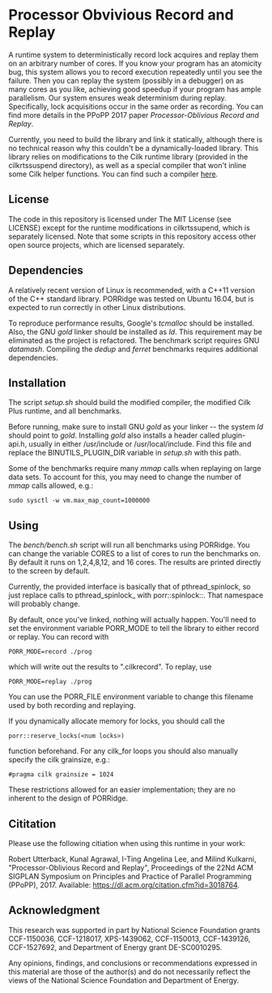 # Processor Obvivious Record and Replay

A runtime system to deterministically record lock acquires and replay
them on an arbitrary number of cores. If you know your program has an
atomicity bug, this system allows you to record execution repeatedly
until you see the failure. Then you can replay the system (possibly in
a debugger) on as many cores as you like, achieving good speedup if
your program has ample parallelism. Our system ensures weak
determinism during replay. Specifically, lock acquisitions occur in
the same order as recording. You can find more details in the PPoPP
2017 paper *Processor-Oblivious Record and Replay*.

Currently, you need to build the library and link it statically,
although there is no technical reason why this couldn't be a
dynamically-loaded library. This library relies on modifications to
the Cilk runtime library (provided in the cilkrtssuspend directory),
as well as a special compiler that won't inline some Cilk helper
functions. You can find such a compiler
[here](https://gitlab.com/wustl-pctg-pub/llvm-cilk).

## License

The code in this repository is licensed under The MIT License (see
LICENSE) except for the runtime modifications in cilkrtssupend, which
is separately licensed. Note that some scripts in this repository
access other open source projects, which are licensed separately.

## Dependencies

A relatively recent version of Linux is recommended, with a C++11
version of the C++ standard library. PORRidge was tested on Ubuntu
16.04, but is expected to run correctly in other Linux distributions.

To reproduce performance results, Google's _tcmalloc_ should be
installed. Also, the GNU _gold_ linker should be installed as
_ld_. This requirement may be eliminated as the project is
refactored. The benchmark script requires GNU _datamash_. Compiling
the _dedup_ and _ferret_ benchmarks requires additional dependencies.

## Installation

The script _setup.sh_ should build the modified compiler, the modified
Cilk Plus runtime, and all benchmarks.

Before running, make sure to install GNU _gold_ as your linker -- the
system _ld_ should point to _gold_. Installing _gold_ also installs a
header called plugin-api.h, usually in either /usr/include or
/usr/local/include. Find this file and replace the BINUTILS_PLUGIN_DIR
variable in _setup.sh_ with this path.

Some of the benchmarks require many _mmap_ calls when replaying on large data sets. To account for this, you may need to change the number of _mmap_ calls allowed, e.g.:

	sudo sysctl -w vm.max_map_count=1000000

## Using

The _bench/bench.sh_ script will run all benchmarks using
PORRidge. You can change the variable CORES to a list of cores to run
the benchmarks on. By default it runs on 1,2,4,8,12, and 16 cores. The
results are printed directly to the screen by default.

Currently, the provided interface is basically that of
pthread\_spinlock, so just replace calls to pthread\_spinlock\_<func>
with porr::spinlock::<func>. That namespace will probably change.

By default, once you've linked, nothing will actually happen. You'll
need to set the environment variable PORR_MODE to tell the library
to either record or replay. You can record with

    PORR_MODE=record ./prog

which will write out the results to ".cilkrecord". To replay, use

	PORR_MODE=replay ./prog
    
You can use the PORR_FILE environment variable to change this
filename used by both recording and replaying.

If you dynamically allocate memory for locks, you should call the

	porr::reserve_locks(<num locks>)
	
function beforehand. For any cilk_for loops you should also manually specify the cilk grainsize, e.g.:

	#pragma cilk grainsize = 1024
	
These restrictions allowed for an easier implementation; they are no
inherent to the design of PORRidge.

## Cititation
Please use the following citiation when using this runtime in your work:

Robert Utterback, Kunal Agrawal, I-Ting Angelina Lee, and Milind Kulkarni, "Processor-Oblivious Record and Replay", 
Proceedings of the 22Nd ACM SIGPLAN Symposium on Principles and Practice of Parallel Programming (PPoPP), 2017.
Available: https://dl.acm.org/citation.cfm?id=3018764.

## Acknowledgment
This research was supported in part by National Science Foundation grants CCF-1150036, CCF-1218017, XPS-1439062, CCF-1150013,
CCF-1439126, CCF-1527692, and Department of Energy grant DE-SC0010295.

Any opinions, findings, and conclusions or recommendations expressed in this material are those of the author(s) 
and do not necessarily reflect the views of the National Science Foundation and Department of Energy.
